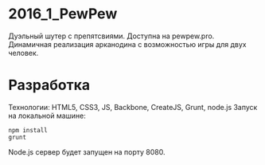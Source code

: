 # 2016_1_PewPew
Дуэльный шутер с препятсвиями. Доступна на pewpew.pro.
Динамичная реализация арканодина с возможностью игры для двух человек.

# Разработка
Технологии: HTML5, CSS3, JS, Backbone, CreateJS, Grunt, node.js
Запуск на локальной машине:
```shell
npm install
grunt
```
Node.js сервер будет запущен на порту 8080.


